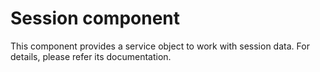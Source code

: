 Session component=================This component provides a service object to work with session data. For details, please refer its documentation.